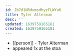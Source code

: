 ```yaml
---
id: Jb7d1NRdumsdhyzFLWYu6
title: Tyler Alterman
desc: ''
updated: 1639759165181
created: 1639759165181
---
```



- [[person]] - Tyler Alterman
- appeared 1x at the stoa
